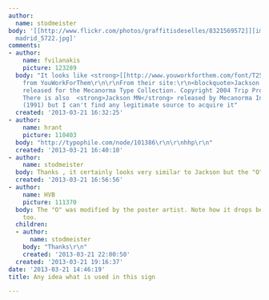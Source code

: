 ```yaml
---
author:
  name: stodmeister
body: '[[http://www.flickr.com/photos/graffitisdeselles/8321569572]][img:sites/default/files/old-images/Retro
  madrid_5722.jpg]'
comments:
- author:
    name: fvilanakis
    picture: 123289
  body: "It looks like <strong>[[http://www.youworkforthem.com/font/T2543/jackson|Jackson]]</strong>
    from YouWorkForThem\r\n\r\nFrom their site:\r\n<blockquote>Jackson is a font design
    released for the Mecanorma Type Collection. Copyright 2004 Trip Productions BV.</blockquote>\r\n\r\n<strong>Edit:</strong>
    There is also  <strong>Jackson MN</strong> released by Mecanorma International
    (1991) but I can't find any legitimate source to acquire it"
  created: '2013-03-21 16:32:25'
- author:
    name: hrant
    picture: 110403
  body: "http://typophile.com/node/101386\r\n\r\nhhp\r\n"
  created: '2013-03-21 16:40:10'
- author:
    name: stodmeister
  body: Thanks , it certainly looks very similar to Jackson but the "O" is different.
  created: '2013-03-21 16:56:56'
- author:
    name: HVB
    picture: 111370
  body: The "O" was modified by the poster artist. Note how it drops below the line,
    too.
  children:
  - author:
      name: stodmeister
    body: "Thanks\r\n"
    created: '2013-03-21 22:00:50'
  created: '2013-03-21 19:16:37'
date: '2013-03-21 14:46:19'
title: Any idea what is used in this sign

---
```

